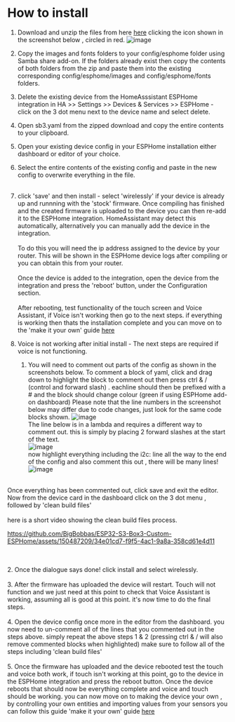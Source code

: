 # How to install
1. Download and unzip the files from here [here](https://github.com/BigBobbas/ESP32-S3-Box3-Custom-ESPHome/blob/main/s3b.zip) clicking the icon shown in the screenshot below , circled in red.
   ![image](https://github.com/BigBobbas/ESP32-S3-Box3-Custom-ESPHome/assets/150487209/5fff9caf-415b-48c1-865d-61fc38c3a6e3)

   
2. Copy the images and fonts folders to your config/esphome folder using Samba share add-on. If the folders already exist then copy the contents of both folders from the zip and paste them into the existing corresponding config/esphome/images and config/esphome/fonts folders.
   
3. Delete the existing device from the HomeAsssistant ESPHome integration in HA >> Settings >> Devices & Services >> ESPHome - click on the 3 dot menu next to the device name and select delete.
   
4. Open sb3.yaml from the zipped download and copy the entire contents to your clipboard.
   
5. Open your existing device config in your ESPHome installation either dashboard or editor of your choice.
   
6. Select the entire contents of the existing config and paste in the new config to overwrite everything in the file.<br><br>
   
7. click 'save' and then install - select 'wirelessly' if your device is already up and runnning with the 'stock' firmware.  Once compiling has finished and the created firmware is uploaded to the device you can then re-add it to the ESPHome integration. HomeAssistant may detect this automatically, alternatively you can manually add the device in the integration.<br><br>
To do this you will need the ip address assigned to the device by your router. This will be shown in the ESPHome device logs after compiling or you can obtain this from your router.<br><br>
Once the device is added to the integration, open the device from the integration and press the 'reboot' button, under the Configuration section.<br><br>
After rebooting, test functionality of the touch screen and Voice Assistant, if Voice isn't working then go to the next steps. if everything is working then thats the installation complete and you can move on to the 'make it your own' guide [here](<https://github.com/BigBobbas/ESP32-S3-Box3-Custom-ESPHome/blob/main/instructions/make%20it%20your%20own.md>)

8. Voice is not working after initial install - The next steps are required if voice is not functioning.

   1. You will need to comment out parts of the config as shown in the screenshots below. To comment a block of yaml, click and drag down to highlight the block to comment out then press ctrl & / (control and forward slash) . eachline should then be prefixed with a # and the block should change colour (green if using ESPHome add-on dashboard) Please note that the line numbers in the screenshot below may differ due to code changes, just look for the same code blocks shown.
![image](https://github.com/BigBobbas/ESP32-S3-Box3-Custom-ESPHome/assets/150487209/0552c1a6-7ca1-4064-bb66-bc8b5b76ea8c)<br>
The line below is in a lambda and requires a different way to comment out. this is simply by placing 2 forward slashes at the start of the text.<br>
![image](https://github.com/BigBobbas/ESP32-S3-Box3-Custom-ESPHome/assets/150487209/6fae229c-a35b-452b-a291-2b7e7ec573ff)<br>
now highlight everything including the i2c: line all the way to the end of the config and also comment this out , there will be many lines!<br> 
![image](https://github.com/BigBobbas/ESP32-S3-Box3-Custom-ESPHome/assets/150487209/e0152499-6d50-4842-a343-f0a71fd448a7)<br><br>

Once everything has been commented out, click save and exit the editor. Now from the device card in the dashboard click on the 3 dot menu , followed by 'clean build files' <br><br>here is a short video showing the clean build files process. 

https://github.com/BigBobbas/ESP32-S3-Box3-Custom-ESPHome/assets/150487209/34e01cd7-f9f5-4ac1-9a8a-358cd61e4d11

<br><br>
  2. Once the dialogue says done! click install and select wirelessly.<br><br>
  3. After the firmware has uploaded the device will restart. Touch will not function and we just need at this point to check that Voice Assistant is working, assuming all is good at this point. it's now time to do the final steps.<br><br>
  4. Open the device config once more in the editor from the dashboard. you now need to un-comment all of the lines that you commented out in the steps above. simply repeat the above steps 1 & 2 (pressing ctrl & / will also remove commented blocks when highlighted) make sure to follow all of the steps including 'clean build files'<br><br>
  5. Once the firmware has uploaded and the device rebooted test the touch and voice both work, if touch isn't working at this point, go to the device in the ESPHome integration and press the reboot button. Once the device reboots that should now be everything complete and voice and touch should be working. 
you can now move on to making the device your own , by controlling your own entities and importing values from your sensors you can follow this guide 'make it your own' guide [here](<https://github.com/BigBobbas/ESP32-S3-Box3-Custom-ESPHome/blob/main/instructions/make%20it%20your%20own.md>)















